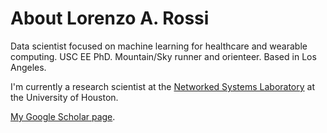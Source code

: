 # About Lorenzo A. Rossi

Data scientist focused on machine learning for healthcare and wearable computing. USC EE PhD. Mountain/Sky runner and orienteer. Based in Los Angeles. 

I'm currently a research scientist at the [Networked Systems Laboratory](https://nsl.cs.uh.edu/#Home) at the University of Houston.

[My Google Scholar page](https://scholar.google.com/citations?user=n9Cgdg0AAAAJ&hl=en).



